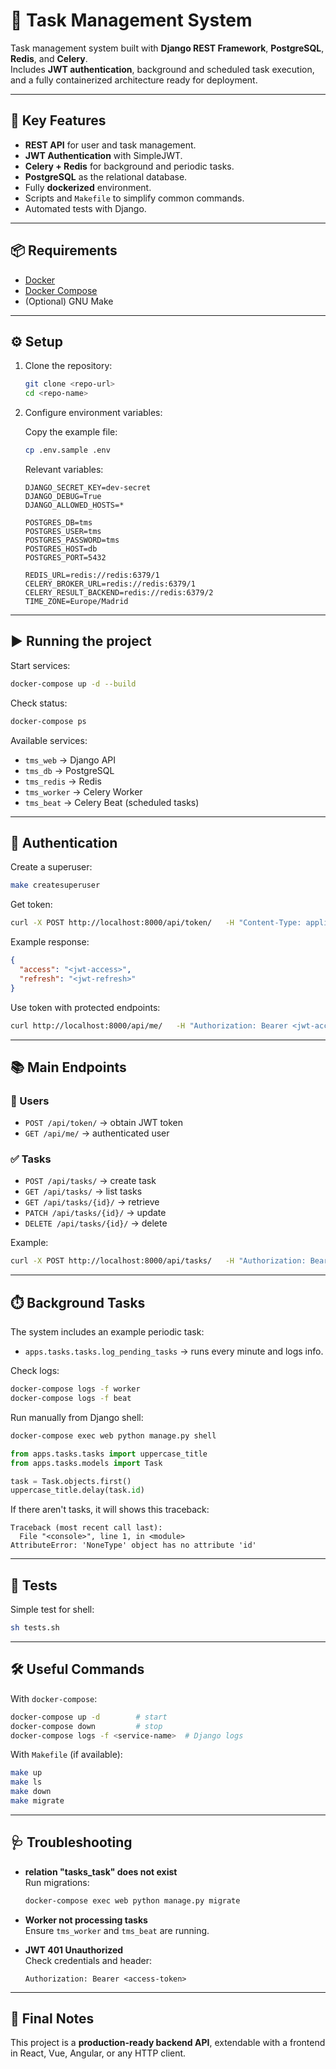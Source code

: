 # 📝 Task Management System

Task management system built with **Django REST Framework**, **PostgreSQL**, **Redis**, and **Celery**.  
Includes **JWT authentication**, background and scheduled task execution, and a fully containerized architecture ready for deployment.

---

## 🚀 Key Features

- **REST API** for user and task management.
- **JWT Authentication** with SimpleJWT.
- **Celery + Redis** for background and periodic tasks.
- **PostgreSQL** as the relational database.
- Fully **dockerized** environment.
- Scripts and `Makefile` to simplify common commands.
- Automated tests with Django.

---

## 📦 Requirements

- [Docker](https://docs.docker.com/get-docker/)  
- [Docker Compose](https://docs.docker.com/compose/)  
- (Optional) GNU Make

---

## ⚙️ Setup

1. Clone the repository:

   ```bash
   git clone <repo-url>
   cd <repo-name>
   ```

2. Configure environment variables:  

   Copy the example file:

   ```bash
   cp .env.sample .env
   ```

   Relevant variables:

   ```
   DJANGO_SECRET_KEY=dev-secret
   DJANGO_DEBUG=True
   DJANGO_ALLOWED_HOSTS=*
   
   POSTGRES_DB=tms
   POSTGRES_USER=tms
   POSTGRES_PASSWORD=tms
   POSTGRES_HOST=db
   POSTGRES_PORT=5432
   
   REDIS_URL=redis://redis:6379/1
   CELERY_BROKER_URL=redis://redis:6379/1
   CELERY_RESULT_BACKEND=redis://redis:6379/2
   TIME_ZONE=Europe/Madrid
   ```

---

## ▶️ Running the project

Start services:

```bash
docker-compose up -d --build
```

Check status:

```bash
docker-compose ps
```

Available services:

- `tms_web` → Django API
- `tms_db` → PostgreSQL
- `tms_redis` → Redis
- `tms_worker` → Celery Worker
- `tms_beat` → Celery Beat (scheduled tasks)

---

## 🔑 Authentication

Create a superuser:

```bash
make createsuperuser
```

Get token:

```bash
curl -X POST http://localhost:8000/api/token/   -H "Content-Type: application/json"   -d '{"username":"user","password":"password"}'
```

Example response:

```json
{
  "access": "<jwt-access>",
  "refresh": "<jwt-refresh>"
}
```

Use token with protected endpoints:

```bash
curl http://localhost:8000/api/me/   -H "Authorization: Bearer <jwt-access>"
```

---

## 📚 Main Endpoints

### 👤 Users

- `POST /api/token/` → obtain JWT token  
- `GET /api/me/` → authenticated user

### ✅ Tasks

- `POST /api/tasks/` → create task  
- `GET /api/tasks/` → list tasks  
- `GET /api/tasks/{id}/` → retrieve  
- `PATCH /api/tasks/{id}/` → update  
- `DELETE /api/tasks/{id}/` → delete  

Example:

```bash
curl -X POST http://localhost:8000/api/tasks/   -H "Authorization: Bearer <jwt-access>"   -H "Content-Type: application/json"   -d '{"title":"first task","description":"learn django with docker"}'
```

---

## ⏱️ Background Tasks

The system includes an example periodic task:

- `apps.tasks.tasks.log_pending_tasks` → runs every minute and logs info.

Check logs:

```bash
docker-compose logs -f worker
docker-compose logs -f beat
```

Run manually from Django shell:

```bash
docker-compose exec web python manage.py shell
```

```python
from apps.tasks.tasks import uppercase_title
from apps.tasks.models import Task

task = Task.objects.first()
uppercase_title.delay(task.id)
```

If there aren't tasks, it will shows this traceback:

```shell
Traceback (most recent call last):
  File "<console>", line 1, in <module>
AttributeError: 'NoneType' object has no attribute 'id'
```

---

## 🧪 Tests

Simple test for shell:

```bash
sh tests.sh
```

---

## 🛠️ Useful Commands

With `docker-compose`:

```bash
docker-compose up -d        # start
docker-compose down         # stop
docker-compose logs -f <service-name>  # Django logs
```

With `Makefile` (if available):

```bash
make up
make ls
make down
make migrate
```

---

## 🩺 Troubleshooting

- **relation "tasks_task" does not exist**  
  Run migrations:
  ```bash
  docker-compose exec web python manage.py migrate
  ```

- **Worker not processing tasks**  
  Ensure `tms_worker` and `tms_beat` are running.

- **JWT 401 Unauthorized**  
  Check credentials and header:
  ```
  Authorization: Bearer <access-token>
  ```

---

## 📌 Final Notes

This project is a **production-ready backend API**, extendable with a frontend in React, Vue, Angular, or any HTTP client.
